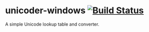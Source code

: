 # unicoder-windows [![Build Status](https://travis-ci.org/Geno1024/unicoder-windows.svg?branch=master)](https://travis-ci.org/Geno1024/unicoder-windows)
A simple Unicode lookup table and converter.
